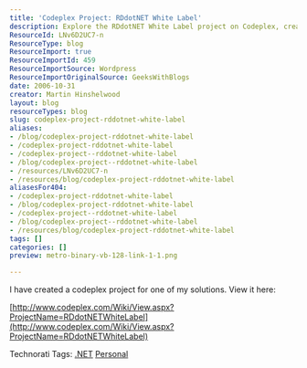 ```yaml
---
title: 'Codeplex Project: RDdotNET White Label'
description: Explore the RDdotNET White Label project on Codeplex, created by Martin Hinshelwood. Discover innovative solutions and enhance your .NET development journey!
ResourceId: LNv6D2UC7-n
ResourceType: blog
ResourceImport: true
ResourceImportId: 459
ResourceImportSource: Wordpress
ResourceImportOriginalSource: GeeksWithBlogs
date: 2006-10-31
creator: Martin Hinshelwood
layout: blog
resourceTypes: blog
slug: codeplex-project-rddotnet-white-label
aliases:
- /blog/codeplex-project-rddotnet-white-label
- /codeplex-project-rddotnet-white-label
- /codeplex-project--rddotnet-white-label
- /blog/codeplex-project--rddotnet-white-label
- /resources/LNv6D2UC7-n
- /resources/blog/codeplex-project-rddotnet-white-label
aliasesFor404:
- /codeplex-project-rddotnet-white-label
- /blog/codeplex-project-rddotnet-white-label
- /codeplex-project--rddotnet-white-label
- /blog/codeplex-project--rddotnet-white-label
- /resources/blog/codeplex-project-rddotnet-white-label
tags: []
categories: []
preview: metro-binary-vb-128-link-1-1.png

---
```

I have created a codeplex project for one of my solutions. View it here:

[http://www.codeplex.com/Wiki/View.aspx?ProjectName=RDdotNETWhiteLabel](http://www.codeplex.com/Wiki/View.aspx?ProjectName=RDdotNETWhiteLabel)

Technorati Tags: [.NET](http://technorati.com/tags/.NET) [Personal](http://technorati.com/tags/Personal)
